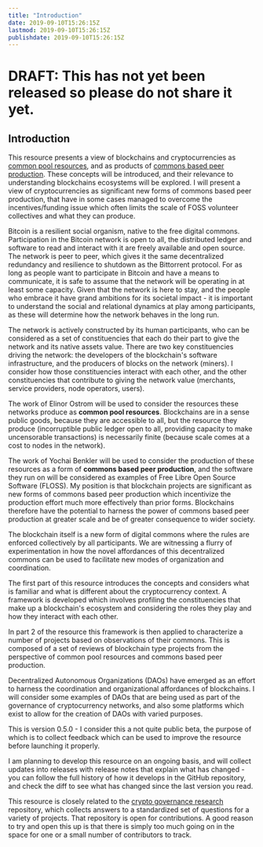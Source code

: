 ```yaml
---
title: "Introduction"
date: 2019-09-10T15:26:15Z
lastmod: 2019-09-10T15:26:15Z
publishdate: 2019-09-10T15:26:15Z
---
```


# DRAFT: This has not yet been released so please do not share it yet.



## Introduction

This resource presents a view of blockchains and cryptocurrencies as [common pool resources](https://en.wikipedia.org/wiki/Common-pool_resource), and as products of [commons based peer production](https://en.wikipedia.org/wiki/Commons-based_peer_production). These concepts will be introduced, and their relevance to understanding blockchains ecosystems will be explored. I will present a view of cryptocurrencies as significant new forms of commons based peer production, that have in some cases managed to overcome the incentives/funding issue which often limits the scale of FOSS volunteer collectives and what they can produce.

Bitcoin is a resilient social organism, native to the free digital commons. Participation in the Bitcoin network is open to all, the distributed ledger and software to read and interact with it are freely available and open source. The network is peer to peer, which gives it the same decentralized redundancy and resilience to shutdown as the Bittorrent protocol. For as long as people want to participate in Bitcoin and have a means to communicate, it is safe to assume that the network will be operating in at least some capacity. Given that the network is here to stay, and the people who embrace it have grand ambitions for its societal impact - it is important to understand the social and relational dynamics at play among participants, as these will determine how the network behaves in the long run.

The network is actively constructed by its human participants, who can be considered as a set of constituencies that each do their part to give the network and its native assets value. There are two key constituencies driving the network: the developers of the blockchain's software infrastructure, and the producers of blocks on the network (miners). I consider how those constituencies interact with each other, and the other constituencies that contribute to giving the network value (merchants, service providers, node operators, users).

The work of Elinor Ostrom will be used to consider the resources these networks produce as **common pool resources**. Blockchains are in a sense public goods, because they are accessible to all, but the resource they produce (incorruptible public ledger open to all, providing capacity to make uncensorable transactions) is necessarily finite (because scale comes at a cost to nodes in the network).

The work of Yochai Benkler will be used to consider the production of these resources as a form of **commons based peer production**, and the software they run on will be considered as examples of Free Libre Open Source Software (FLOSS). My position is that blockchain projects are significant as new forms of commons based peer production which incentivize the production effort much more effectively than prior forms. Blockchains therefore have the potential to harness the power of commons based peer production at greater scale and be of greater consequence to wider society.

The blockchain itself is a new form of digital commons where the rules are enforced collectively by all participants. We are witnessing a flurry of experimentation in how the novel affordances of this decentralized commons can be used to facilitate new modes of organization and coordination. 

The first part of this resource introduces the concepts and considers what is familiar and what is different about the cryptocurrency context. A framework is developed which involves profiling the constituencies that make up a blockchain's ecosystem and considering the roles they play and how they interact with each other. 

In part 2 of the resource this framework is then applied to characterize a number of projects based on observations of their commons.  This is composed of a set of reviews of blockchain type projects from the perspective of common pool resources and commons based peer production.

Decentralized Autonomous Organizations (DAOs) have emerged as an effort to harness the coordination and organizational affordances of blockchains. I will consider some examples of DAOs that are being used as part of the governance of cryptocurrency networks, and also some platforms which exist to allow for the creation of DAOs with varied purposes.

This is version 0.5.0 - I consider this a not quite public beta, the purpose of which is to collect feedback which can be used to improve the resource before launching it properly.

I am planning to develop this resource on an ongoing basis, and will collect updates into releases with release notes that explain what has changed - you can follow the full history of how it develops in the GitHub repository, and check the diff to see what has changed since the last version you read.

This resource is closely related to the [crypto governance research](https://github.com/RichardRed0x/crypto-governance-research) repository, which collects answers to a standardized set of questions for a variety of projects. That repository is open for contributions. A good reason to try and open this up is that there is simply too much going on in the space for one or a small number of contributors to track. 